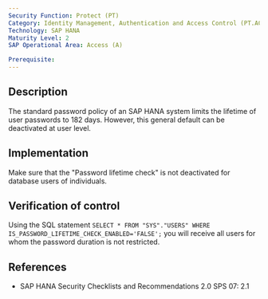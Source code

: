 ```yaml
---
Security Function: Protect (PT)
Category: Identity Management, Authentication and Access Control (PT.AC)
Technology: SAP HANA
Maturity Level: 2
SAP Operational Area: Access (A)

Prerequisite:
---
```


## Description

The standard password policy of an SAP HANA system limits the lifetime of user passwords to 182 days. However, this general default can be deactivated at user level.

## Implementation

Make sure that the "Password lifetime check" is not deactivated for database users of individuals.

## Verification of control

Using the SQL statement
`SELECT * FROM "SYS"."USERS" WHERE IS_PASSWORD_LIFETIME_CHECK_ENABLED='FALSE';`
you will receive all users for whom the password duration is not restricted.

## References
* SAP HANA Security Checklists and Recommendations 2.0 SPS 07: 2.1
